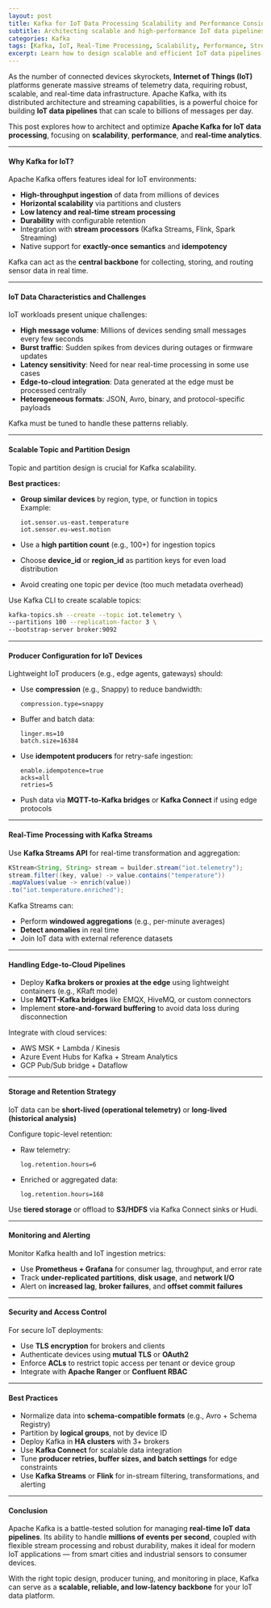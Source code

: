 ```yaml
---
layout: post
title: Kafka for IoT Data Processing Scalability and Performance Considerations
subtitle: Architecting scalable and high-performance IoT data pipelines using Apache Kafka
categories: Kafka
tags: [Kafka, IoT, Real-Time Processing, Scalability, Performance, Streaming, Data Pipelines, Edge Computing]
excerpt: Learn how to design scalable and efficient IoT data pipelines using Apache Kafka. Explore strategies for handling high-throughput ingestion, edge integration, topic design, and real-time processing in IoT environments.
---
```

As the number of connected devices skyrockets, **Internet of Things (IoT)** platforms generate massive streams of telemetry data, requiring robust, scalable, and real-time data infrastructure. Apache Kafka, with its distributed architecture and streaming capabilities, is a powerful choice for building **IoT data pipelines** that can scale to billions of messages per day.

This post explores how to architect and optimize **Apache Kafka for IoT data processing**, focusing on **scalability**, **performance**, and **real-time analytics**.

---

#### Why Kafka for IoT?

Apache Kafka offers features ideal for IoT environments:

- **High-throughput ingestion** of data from millions of devices
- **Horizontal scalability** via partitions and clusters
- **Low latency and real-time stream processing**
- **Durability** with configurable retention
- Integration with **stream processors** (Kafka Streams, Flink, Spark Streaming)
- Native support for **exactly-once semantics** and **idempotency**

Kafka can act as the **central backbone** for collecting, storing, and routing sensor data in real time.

---

#### IoT Data Characteristics and Challenges

IoT workloads present unique challenges:

- **High message volume**: Millions of devices sending small messages every few seconds
- **Burst traffic**: Sudden spikes from devices during outages or firmware updates
- **Latency sensitivity**: Need for near real-time processing in some use cases
- **Edge-to-cloud integration**: Data generated at the edge must be processed centrally
- **Heterogeneous formats**: JSON, Avro, binary, and protocol-specific payloads

Kafka must be tuned to handle these patterns reliably.

---

#### Scalable Topic and Partition Design

Topic and partition design is crucial for Kafka scalability.

**Best practices:**
- **Group similar devices** by region, type, or function in topics  
  Example:  
  ```
  iot.sensor.us-east.temperature  
  iot.sensor.eu-west.motion  
  ```

- Use a **high partition count** (e.g., 100+) for ingestion topics
- Choose **device_id** or **region_id** as partition keys for even load distribution
- Avoid creating one topic per device (too much metadata overhead)

Use Kafka CLI to create scalable topics:

```bash
kafka-topics.sh --create --topic iot.telemetry \
--partitions 100 --replication-factor 3 \
--bootstrap-server broker:9092
```

---

#### Producer Configuration for IoT Devices

Lightweight IoT producers (e.g., edge agents, gateways) should:

- Use **compression** (e.g., Snappy) to reduce bandwidth:
  ```
  compression.type=snappy
  ```

- Buffer and batch data:
  ```
  linger.ms=10
  batch.size=16384
  ```

- Use **idempotent producers** for retry-safe ingestion:
  ```
  enable.idempotence=true
  acks=all
  retries=5
  ```

- Push data via **MQTT-to-Kafka bridges** or **Kafka Connect** if using edge protocols

---

#### Real-Time Processing with Kafka Streams

Use **Kafka Streams API** for real-time transformation and aggregation:

```java
KStream<String, String> stream = builder.stream("iot.telemetry");
stream.filter((key, value) -> value.contains("temperature"))
.mapValues(value -> enrich(value))
.to("iot.temperature.enriched");
```

Kafka Streams can:
- Perform **windowed aggregations** (e.g., per-minute averages)
- **Detect anomalies** in real time
- Join IoT data with external reference datasets

---

#### Handling Edge-to-Cloud Pipelines

- Deploy **Kafka brokers or proxies at the edge** using lightweight containers (e.g., KRaft mode)
- Use **MQTT-Kafka bridges** like EMQX, HiveMQ, or custom connectors
- Implement **store-and-forward buffering** to avoid data loss during disconnection

Integrate with cloud services:
- AWS MSK + Lambda / Kinesis
- Azure Event Hubs for Kafka + Stream Analytics
- GCP Pub/Sub bridge + Dataflow

---

#### Storage and Retention Strategy

IoT data can be **short-lived (operational telemetry)** or **long-lived (historical analysis)**

Configure topic-level retention:
- Raw telemetry:  
  ```
  log.retention.hours=6
  ```

- Enriched or aggregated data:  
  ```
  log.retention.hours=168
  ```

Use **tiered storage** or offload to **S3/HDFS** via Kafka Connect sinks or Hudi.

---

#### Monitoring and Alerting

Monitor Kafka health and IoT ingestion metrics:

- Use **Prometheus + Grafana** for consumer lag, throughput, and error rate
- Track **under-replicated partitions**, **disk usage**, and **network I/O**
- Alert on **increased lag**, **broker failures**, and **offset commit failures**

---

#### Security and Access Control

For secure IoT deployments:

- Use **TLS encryption** for brokers and clients
- Authenticate devices using **mutual TLS** or **OAuth2**
- Enforce **ACLs** to restrict topic access per tenant or device group
- Integrate with **Apache Ranger** or **Confluent RBAC**

---

#### Best Practices

- Normalize data into **schema-compatible formats** (e.g., Avro + Schema Registry)
- Partition by **logical groups**, not by device ID
- Deploy Kafka in **HA clusters** with 3+ brokers
- Use **Kafka Connect** for scalable data integration
- Tune **producer retries, buffer sizes, and batch settings** for edge constraints
- Use **Kafka Streams** or **Flink** for in-stream filtering, transformations, and alerting

---

#### Conclusion

Apache Kafka is a battle-tested solution for managing **real-time IoT data pipelines**. Its ability to handle **millions of events per second**, coupled with flexible stream processing and robust durability, makes it ideal for modern IoT applications — from smart cities and industrial sensors to consumer devices.

With the right topic design, producer tuning, and monitoring in place, Kafka can serve as a **scalable, reliable, and low-latency backbone** for your IoT data platform.
